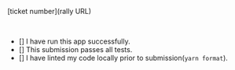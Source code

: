 <!-- Update Trello ticket number and URL below -->

[ticket number](rally URL)

<!-- Add description of change here -->

<!-- Optional: add screenshots of significant/possibly non-obvious UI changes here -->

<br />

- [] I have run this app successfully.
- [] This submission passes all tests.
- [] I have linted my code locally prior to submission(`yarn format`).

<!-- Failure to mark all checkboxes does not mean a change connot progress but please consider making note of why you cannot mark as done when reason may not be abvious -->
